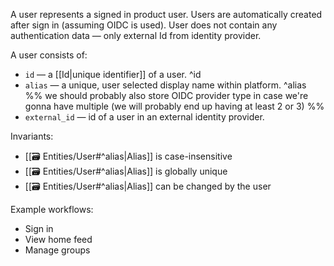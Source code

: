 A user represents a signed in product user. Users are automatically created after sign in (assuming OIDC is used). User does not contain any authentication data — only external Id from identity provider.

A user consists of:
- `id` — a [[Id|unique identifier]] of a user. ^id
- `alias` — a unique, user selected display name within platform. ^alias
%% we should probably also store OIDC provider type in case we're gonna have multiple (we will probably end up having at least 2 or 3) %%
- `external_id` — id of a user in an external identity provider.

Invariants:
- [[🗃 Entities/User#^alias|Alias]] is case-insensitive
- [[🗃 Entities/User#^alias|Alias]] is globally unique
- [[🗃 Entities/User#^alias|Alias]] can be changed by the user

Example workflows:
- Sign in
- View home feed
- Manage groups